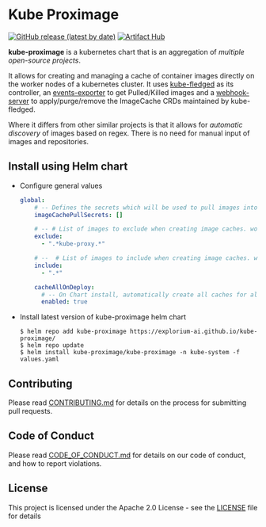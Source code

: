 # Kube Proximage

[![GitHub release (latest by date)](https://img.shields.io/github/v/release/explorium-ai/kube-proximage)](https://img.shields.io/github/v/release/explorium-ai/kube-proximage)
[![Artifact Hub](https://img.shields.io/endpoint?url=https://artifacthub.io/badge/repository/kube-proximage)](https://artifacthub.io/packages/search?repo=kube-proximage)

**kube-proximage** is a kubernetes chart that is an aggregation of *multiple open-source projects*. 

It allows for creating and managing a cache of container images directly on the worker nodes of a kubernetes cluster. It uses [kube-fledged](https://github.com/senthilrch/kube-fledged) as its controller, an [events-exporter](https://github.com/AliyunContainerService/kube-eventer) to get Pulled/Killed images and a [webhook-server](https://github.com/adnanh/webhook) to apply/purge/remove the ImageCache CRDs maintained by kube-fledged.

Where it differs from other similar projects is that it allows for *automatic discovery* of images based on regex. There is no need for manual input of images and repositories.
## Install using Helm chart

- Configure general values
    ```yaml
    global:
        # -- Defines the secrets which will be used to pull images into nodes and cache them
        imageCachePullSecrets: []

        # -- # List of images to exclude when creating image caches. works with Regex
        exclude:
          - ".*kube-proxy.*"

        # --  # List of images to include when creating image caches. works with Regex.
        include:
          - ".*"

        cacheAllOnDeploy: 
          # -- On Chart install, automatically create all caches for all images in the cluster (respecting excluded list)
          enabled: true
    ```
- Install latest version of kube-proximage helm chart

    ```
    $ helm repo add kube-proximage https://explorium-ai.github.io/kube-proximage/
    $ helm repo update
    $ helm install kube-proximage/kube-proximage -n kube-system -f values.yaml
    ```
## Contributing

Please read [CONTRIBUTING.md](CONTRIBUTING.md) for details on the process for submitting pull requests.

## Code of Conduct

Please read [CODE_OF_CONDUCT.md](CODE_OF_CONDUCT.md) for details on our code of conduct, and how to report violations.

## License

This project is licensed under the Apache 2.0 License - see the [LICENSE](LICENSE) file for details
